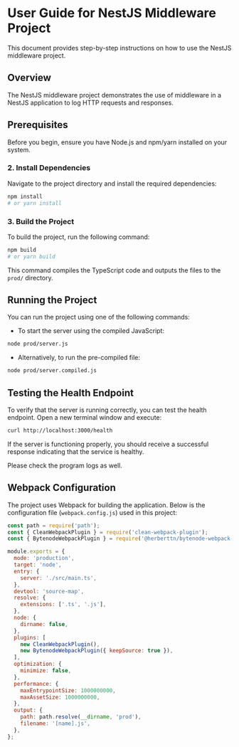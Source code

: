 
# User Guide for NestJS Middleware Project

This document provides step-by-step instructions on how to use the NestJS middleware project.

## Overview

The NestJS middleware project demonstrates the use of middleware in a NestJS application to log HTTP requests and responses.

## Prerequisites

Before you begin, ensure you have Node.js and npm/yarn installed on your system.

### 2. Install Dependencies

Navigate to the project directory and install the required dependencies:

```bash
npm install
# or yarn install
```

### 3. Build the Project

To build the project, run the following command:

```bash
npm build
# or yarn build
```

This command compiles the TypeScript code and outputs the files to the `prod/` directory.

## Running the Project

You can run the project using one of the following commands:

- To start the server using the compiled JavaScript:

```bash
node prod/server.js
```

- Alternatively, to run the pre-compiled file:

```bash
node prod/server.compiled.js
```


## Testing the Health Endpoint

To verify that the server is running correctly, you can test the health endpoint. Open a new terminal window and execute:

```bash
curl http://localhost:3000/health
```

If the server is functioning properly, you should receive a successful response indicating that the service is healthy.

Please check the program logs as well.

## Webpack Configuration

The project uses Webpack for building the application. Below is the configuration file (`webpack.config.js`) used in this project:

```javascript
const path = require('path');
const { CleanWebpackPlugin } = require('clean-webpack-plugin');
const { BytenodeWebpackPlugin } = require('@herberttn/bytenode-webpack-plugin');

module.exports = {
  mode: 'production',
  target: 'node',
  entry: {
    server: './src/main.ts',
  },
  devtool: 'source-map',
  resolve: {
    extensions: ['.ts', '.js'],
  },
  node: {
    dirname: false,
  },
  plugins: [
    new CleanWebpackPlugin(),
    new BytenodeWebpackPlugin({ keepSource: true }),
  ],
  optimization: {
    minimize: false,
  },
  performance: {
    maxEntrypointSize: 1000000000,
    maxAssetSize: 1000000000,
  },
  output: {
    path: path.resolve(__dirname, 'prod'),
    filename: '[name].js',
  },
};
```